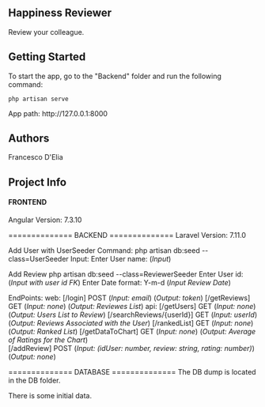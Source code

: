 
<h2>Happiness Reviewer</h2>
<p>Review your colleague.</p>

<h2>Getting Started</h2>
<p>To start the app, go to the "Backend" folder and run the following command: </p>
    <code>php artisan serve</code>

<p>App path: http://127.0.0.1:8000</p>

<h2>Authors</h2>
<p>Francesco D'Elia</p>

<h2>Project Info</h2>

<h4>FRONTEND</h4>
<p>Angular Version: 7.3.10</p>

============== BACKEND ==============
Laravel Version: 7.11.0

Add User with UserSeeder
    Command: php artisan db:seed --class=UserSeeder
    Input: Enter User name: (*Input*)

Add Review
    php artisan db:seed --class=ReviewerSeeder
    Enter User id: (*Input with user id FK*)
    Enter Date format: Y-m-d (*Input Review Date*)

EndPoints:
    web:
        [/login] POST
            (*Input: email*)
            (*Output: token*)
        [/getReviews] GET
            (*Input: none*)
            (*Output: Reviewes List*)
    api:
        [/getUsers] GET
            (*Input: none*)
            (*Output: Users List to Review*)
        [/searchReviews/{userId}] GET
            (*Input: userId*)
            (*Output: Reviews Associated with the User*) 
        [/rankedList] GET
            (*Input: none*)
            (*Output: Ranked List*) 
        [/getDataToChart] GET
            (*Input: none*)
            (*Output: Average of Ratings for the Chart*)         
        [/addReview] POST
            (*Input: (idUser: number, review: string, rating: number)*)
            (*Output: none*) 

============== DATABASE ==============
The DB dump is located in the DB folder.

There is some initial data.

